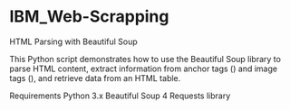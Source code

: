 # IBM_Web-Scrapping
HTML Parsing with Beautiful Soup

This Python script demonstrates how to use the Beautiful Soup library to parse HTML content, extract information from anchor tags (<a>) and image tags (<img>), and retrieve data from an HTML table.

Requirements
Python 3.x
Beautiful Soup 4
Requests library
